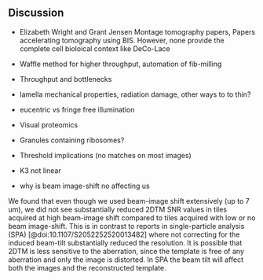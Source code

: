 ## Discussion

- Elizabeth Wright and Grant Jensen Montage tomography papers, Papers accelerating tomography using BIS. However, none provide the complete cell bioloical context like DeCo-Lace

- Waffle method for higher throughput, automation of fib-milling

- Throughput and bottlenecks

- lamella mechanical properties, radiation damage, other ways to to thin?

- eucentric vs fringe free illumination

- Visual proteomics

- Granules containing ribosomes?

- Threshold implications (no matches on most images)

- K3 not linear

- why is beam image-shift no affecting us

We found that even though we used beam-image shift extensively (up to 7 um), we did not see substantially reduced 2DTM SNR values in tiles acquired at high beam-image shift compared to tiles acquired with low or no beam image-shift. This is in contrast to reports in single-particle analysis (SPA) [@doi:10.1107/S2052252520013482] where not correcting for the induced beam-tilt substantially reduced the resolution. It is possible that 2DTM is less sensitive to the aberration, since the template is free of any aberration and only the image is distorted. In SPA the beam tilt will affect both the images and the reconstructed template.
